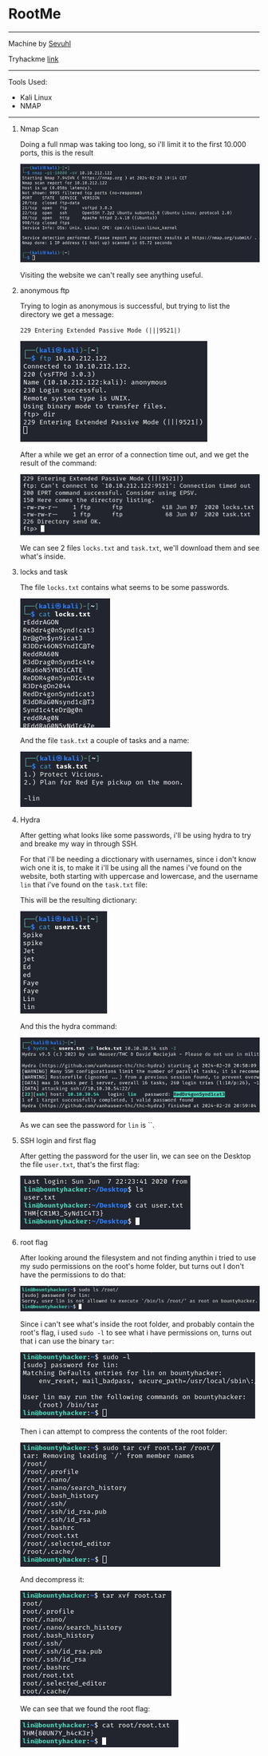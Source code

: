 # RootMe

---

Machine by [Sevuhl](https://tryhackme.com/p/Sevuhl)

Tryhackme [link](https://tryhackme.com/room/cowboyhacker)

---

Tools Used:

- Kali Linux
- NMAP


---

1.  Nmap Scan

    Doing a full nmap was taking too long, so i'll limit it to the first 10.000 ports, this is the result

    ![](img/bountyhacker01.png)

    Visiting the website we can't really see anything useful.


2.  anonymous ftp
   
    Trying to login as anonymous is successful, but trying to list the directory we get a message:

    `229 Entering Extended Passive Mode (|||9521|)`

    ![](img/bountyhacker02.png)

    After a while we get an error of a connection time out, and we get the result of the command:

    ![](img/bountyhacker03.png)

    We can see 2 files `locks.txt` and `task.txt`, we'll download them and see what's inside.

3.  locks and task

    The file `locks.txt` contains what seems to be some passwords.

    ![](img/bountyhacker04.png)
        
    And the file `task.txt` a couple of tasks and a name:

    ![](img/bountyhacker05.png)
    
    

4.  Hydra
   
    After getting what looks like some passwords, i'll be using hydra to try and breake my way in through SSH.

    For that i'll be needing a dicctionary with usernames, since i don't know wich one it is, to make it i'll be using all the names i've found on the website, both starting with uppercase and lowercase, and the username `lin` that i've found on the `task.txt` file:

    This will be the resulting dictionary:

    ![](img/bountyhacker06.png)

    And this the hydra command:

    ![](img/bountyhacker07.png)

    As we can see the password for `lin` is ``.

5.  SSH login and first flag

    After getting the password for the user lin, we can see on the Desktop the file `user.txt`, that's the first flag:

    ![](img/bountyhacker08.png)

6.  root flag

    After looking around the filesystem and not finding anythin i tried to use my sudo permissions on the root's home folder, but turns out I don't have the permissions to do that:

    ![](img/bountyhacker09.png)

    Since i can't see what's inside the root folder, and probably contain the root's flag, i used `sudo -l` to see what i have permissions on, turns out that i can use the binary `tar`:


    ![](img/bountyhacker10.png)    

    Then i can attempt to compress the contents of the root folder:

    ![](img/bountyhacker11.png)

    And decompress it:

    ![](img/bountyhacker12.png)

    We can see that we found the root flag:

    ![](img/bountyhacker13.png)
